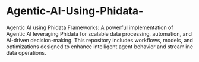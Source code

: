 # Agentic-AI-Using-Phidata-
Agentic AI using Phidata Frameworks: A powerful implementation of Agentic AI leveraging Phidata for scalable data processing, automation, and AI-driven decision-making. This repository includes workflows, models, and optimizations designed to enhance intelligent agent behavior and streamline data operations.
